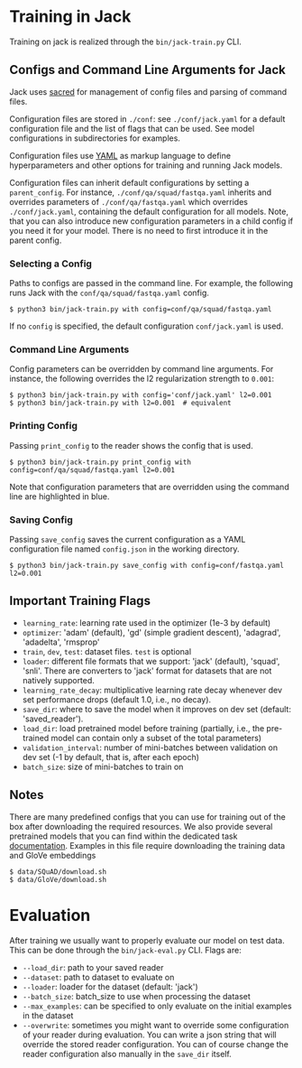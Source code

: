 # Training in Jack

Training on jack is realized through the `bin/jack-train.py` CLI.

## Configs and Command Line Arguments for Jack

Jack uses [sacred](http://sacred.readthedocs.io/en/latest/) for management of config files and parsing of command files.

Configuration files are stored in `./conf`: see `./conf/jack.yaml` for a default configuration file and the list of 
flags that can be used. See model configurations in subdirectories for examples.

Configuration files use [YAML](http://www.yaml.org/start.html) as markup language to define hyperparameters and other options for training and running Jack models.

Configuration files can inherit default configurations by setting a `parent_config`.
For instance, `./conf/qa/squad/fastqa.yaml` inherits and overrides parameters of `./conf/qa/fastqa.yaml` which overrides
`./conf/jack.yaml`, containing the default configuration for all models. Note, that you can also introduce new configuration parameters in a child config if you need it for your model. There is no need to first introduce it in the parent config.

### Selecting a Config

Paths to configs are passed in the command line.
For example, the following runs Jack with the `conf/qa/squad/fastqa.yaml` config.

```shell
$ python3 bin/jack-train.py with config=conf/qa/squad/fastqa.yaml
```

If no `config` is specified, the default configuration `conf/jack.yaml` is used.

### Command Line Arguments

Config parameters can be overridden by command line arguments. For instance, the following overrides the l2 regularization strength to `0.001`:

```shell
$ python3 bin/jack-train.py with config='conf/jack.yaml' l2=0.001
$ python3 bin/jack-train.py with l2=0.001  # equivalent
```

### Printing Config

Passing `print_config` to the reader shows the config that is used.

```shell
$ python3 bin/jack-train.py print_config with config=conf/qa/squad/fastqa.yaml l2=0.001
```

Note that configuration parameters that are overridden using the command line are highlighted in blue.

### Saving Config

Passing `save_config` saves the current configuration as a YAML configuration file named `config.json` in the working directory.

```shell
$ python3 bin/jack-train.py save_config with config=conf/fastqa.yaml l2=0.001
```

## Important Training Flags

* `learning_rate`: learning rate used in the optimizer (1e-3 by default)
* `optimizer`: 'adam' (default), 'gd' (simple gradient descent), 'adagrad', 'adadelta', 'rmsprop'
* `train`, `dev`, `test`: dataset files. `test` is optional
* `loader`: different file formats that we support: 'jack' (default), 'squad', 'snli'. There are converters to 'jack'
format for datasets that are not natively supported.
* `learning_rate_decay`: multiplicative learning rate decay whenever dev set performance drops (default 1.0, i.e., no decay).
* `save_dir`: where to save the model when it improves on dev set (default: 'saved_reader'). 
* `load_dir`: load pretrained model before training (partially, i.e., the pre-trained model can contain only a subset of the total parameters)
* `validation_interval`: number of mini-batches between validation on dev set (-1 by default, that is, after each epoch)
* `batch_size`: size of mini-batches to train on

## Notes

There are many predefined configs that you can use for training out of the box after downloading the required resources. We also provide several pretrained models that you can find within the dedicated task [documentation](./docs/tasks). Examples in this file require downloading the training data and GloVe embeddings

```shell
$ data/SQuAD/download.sh
$ data/GloVe/download.sh
```

# Evaluation

After training we usually want to properly evaluate our model on test data. This can be done through the
`bin/jack-eval.py` CLI. Flags are:

* `--load_dir`: path to your saved reader
* `--dataset`: path to dataset to evaluate on
* `--loader`: loader for the dataset (default: 'jack')
* `--batch_size`: batch_size to use when processing the dataset
* `--max_examples`: can be specified to only evaluate on the initial examples in the dataset
* `--overwrite`: sometimes you might want to override some configuration of your reader during evaluation.
You can write a json string that will override the stored reader configuration. You can of course change the reader 
configuration also manually in the `save_dir` itself. 
